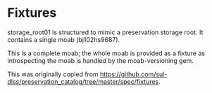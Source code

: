 # Fixtures

storage_root01 is structured to mimic a preservation storage root. It contains a single moab (bj102hs9687).

This is a complete moab; the whole moab is provided as a fixture as introspecting the moab is handled by the moab-versioning gem.

This was originally copied from https://github.com/sul-dlss/preservation_catalog/tree/master/spec/fixtures.